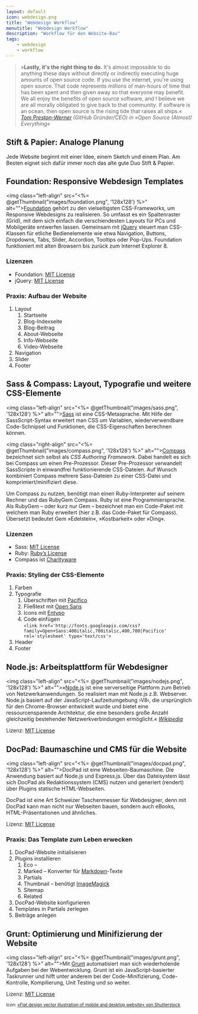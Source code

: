```yaml
---
layout: default
icon: webdesign.png
title: "Webdesign Workflow"
menutitle: "Webdesign Workflow"
description: "Workflow für den Website-Bau"
tags:
	- webdesign
	- workflow
---
```


> »**Lastly, it's the right thing to do.** It's almost impossible to do anything these days without directly or indirectly executing huge amounts of open source code. If you use the internet, you're using open source. That code represents millions of man-hours of time that has been spent and then given away so that everyone may benefit. We all enjoy the benefits of open source software, and I believe we are all morally obligated to give back to that community. If software is an ocean, then open source is the rising tide that raises all ships.« <cite>[Tom Preston-Werner][19] (GitHub Gründer/CEO) in »Open Source (Almost) Everything«</cite>



## Stift & Papier: Analoge Planung

Jede Website beginnt mit einer Idee, einem Sketch und einem Plan. Am Besten eignet sich dafür immer noch das alte gute Duo Stift & Papier.




## Foundation: Responsive Webdesign Templates 

<img class="left-align" src="<%= @getThumbnail("images/foundation.png", '128x128') %>" alt="">[Foundation][1] gehört zu den vielseitigsten CSS-Frameworks, um Responsive Webdesigns zu realisieren. So umfasst es ein Spaltenraster (Grid), mit dem sich einfach die verschiendesten Layouts für PCs und Mobilgeräte entwerfen lassen. Gemeinsam mit [jQuery][13] steuert man CSS-Klassen für etliche Bedienelemente wie etwa Navigation, Buttons, Dropdowns, Tabs, Slider, Accordion, Tooltips oder Pop-Ups. Foundation funktioniert mit alten Browsern bis zurück zum Internet Explorer 8.

### Lizenzen

   - Foundation: [MIT License][6]
   - jQuery: [MIT License][6]

### Praxis: Aufbau der Website

1. Layout
	1. Startseite
	2. Blog-Indexseite
	3. Blog-Beitrag
	4. About-Webseite
	5. Info-Webseite
	6. Video-Webseite
3. Navigation
4. Slider
5. Footer




## Sass & Compass: Layout, Typografie und weitere CSS-Elemente

<img class="left-align" src="<%= @getThumbnail("images/sass.png", '128x128') %>" alt="">[Sass][3] ist eine CSS-Metasprache. Mit Hilfe der SassScript-Syntax erweitert man CSS um Variablen, wiederverwendbare Code-Schnipsel und Funktionen, die CSS-Eigenschaften berechnen können.

<img class="right-align" src="<%= @getThumbnail("images/compass.png", '128x128') %>" alt="">[Compass][2] bezeichnet sich selbst als *CSS Authoring Framework*. Dabei handelt es sich bei Compass um einen Pre-Prozessor. Dieser Pre-Prozessor verwandelt SassScripte in einwandfrei funktionierende CSS-Dateien. Auf Wunsch kombiniert Compass mehrere Sass-Dateien zu einer CSS-Datei und komprimiert/minifiziert diese.

Um Compass zu nutzen, benötigt man einen Ruby-Interpreter auf seinem Rechner und das RubyGem Compass. Ruby ist eine Programmiersprache. Als RubyGem – oder kurz nur Gem – bezeichnet man ein Code-Paket mit welchem man Ruby erweitert (hier z.B. das Code-Paket für Compass). Übersetzt bedeutet Gem »Edelstein«, »Kostbarkeit« oder »Ding«.

### Lizenzen

   - Sass: [MIT License][6]
   - Ruby: [Ruby’s License][8]
   - Compass ist [Charityware][9]

### Praxis: Styling der CSS-Elemente

1. Farben
2. Typografie
	1. Überschriften mit [Pacifico][14]  
	2. Fließtext mit [Open Sans][15]
	3. Icons mit [Entypo][11]
	4. Code einfügen  
	`<link href='http://fonts.googleapis.com/css?family=Open+Sans:400italic,700italic,400,700|Pacifico' rel='stylesheet' type='text/css'>`
3. Header
4. Footer





## Node.js: Arbeitsplattform für Webdesigner

<img class="left-align" src="<%= @getThumbnail("images/nodejs.png", '128x128') %>" alt="">»[Node.js][4] ist eine serverseitige Plattform zum Betrieb von Netzwerkanwendungen. So realisiert man mit Node.js z.B. Webserver. Node.js basiert auf der JavaScript-Laufzeitumgebung ›V8‹, die ursprünglich für den Chrome-Browser entwickelt wurde und bietet eine ressourcensparende Architektur, die eine besonders große Anzahl gleichzeitig bestehender Netzwerkverbindungen ermöglicht.« <cite>[Wikipedia][12]</cite>

Lizenz: [MIT License][6]




## DocPad: Baumaschine und CMS für die Website

<img class="left-align" src="<%= @getThumbnail("images/docpad.png", '128x128') %>" alt="">DocPad ist eine Webseiten-Baumaschine. Die Anwendung basiert auf Node.js und Express.js. Über das Dateisystem lässt sich DocPad als Redaktionssystem (CMS) nutzen und generiert (rendert) über Plugins statische HTML-Webseiten.

DocPad ist eine Art Schweizer Taschenmesser für Webdesigner, denn mit DocPad kann man nicht nur Webseiten bauen, sondern auch eBooks, HTML-Präsentationen und ähnliches.

Lizenz: [MIT License][6]

### Praxis: Das Template zum Leben erwecken

1. DocPad-Website initialisieren
1. Plugins installieren
	1. Eco – 
	2. Marked – Konverter für [Markdown][17]-Texte
	3. Partials
	4. Thumbnail – benötigt [ImageMagick][18]
	5. Sitemap
	6. Related
1. DocPad-Website konfigurieren
1. Templates in Partials zerlegen
1. Beiträge anlegen





## Grunt: Optimierung und Minifizierung der Website

<img class="left-align" src="<%= @getThumbnail("images/grunt.png", '128x128') %>" alt="">Mit [Grunt][7] automatisiert man sich wiederholende Aufgaben bei der Webentwicklung. Grunt ist ein JavaScript-basierter Taskrunner und hilft unter anderem bei der Code-Minifizierung, Code-Kontrolle, Kompilierung, Unit Testing und so weiter. 

Lizenz: [MIT License][6]




[1]: http://foundation.zurb.com/
[2]: http://compass-style.org/
[3]: http://sass-lang.com/
[4]: http://nodejs.org/
[5]: http://docpad.org/
[6]: http://opensource.org/licenses/MIT
[7]: http://gruntjs.com/
[8]: https://www.ruby-lang.org/en/about/license.txt
[9]: https://www.kintera.org/AutoGen/Simple/Donor.asp?ievent=420320&en=htKJIXOKJlLQJXOMIgLJLXMKLeKVLcOKIbIOL3NGIjI5KmK
[10]: #
[11]: http://www.entypo.com/
[12]: http://de.wikipedia.org/wiki/NodeJS
[13]: http://jquery.com/
[14]: http://www.google.com/fonts/specimen/Pacifico
[15]: http://www.google.com/fonts/specimen/Open+Sans
[17]: http://daringfireball.net/projects/markdown/
[18]: http://www.imagemagick.org/script/index.php
[19]: http://tom.preston-werner.com/2011/11/22/open-source-everything.html
[20]: #
[21]: #
[22]: #
[23]: #
[24]: #
[25]: #
[27]: #
[28]: #
[29]: #






<small>Icon:  [»Flat design vector illustration of mobile and desktop website« von Shutterstock](http://www.shutterstock.com/pic.mhtml?id=151359191&src=id)</small>